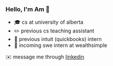 ### Hello, I'm Am 👋


- :mortar_board: cs at university of alberta  
- :pencil2: previous cs teaching assistant  
- :green_book: previous intuit (quickbooks) intern  
- :rocket: incoming swe intern at wealthsimple  


:envelope: message me through [linkedin](https://www.linkedin.com/in/amreesalmonte)

<!--
**amreesalmonte/amreesalmonte** is a ✨ _special_ ✨ repository because its `README.md` (this file) appears on your GitHub profile.

Here are some ideas to get you started:

- 🔭 I’m currently working on ...
- 🌱 I’m currently learning ...
- 👯 I’m looking to collaborate on ...
- 🤔 I’m looking for help with ...
- 💬 Ask me about ...
- 📫 How to reach me: ...
- 😄 Pronouns: ...
- ⚡ Fun fact: ...
-->
